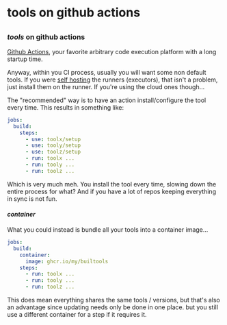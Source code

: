 # tools on github actions

## 


### _tools_ on github actions

[Github Actions](https://github.com/features/actions),
your favorite arbitrary code execution platform with a long startup time.

Anyway, within you CI process, usually you will want some non default tools.
If you were [self hosting](https://docs.github.com/en/actions/hosting-your-own-runners/about-self-hosted-runners)
the runners (executors), that isn't a problem,
just install them on the runner.
If you're using the cloud ones though...

The "recommended" way is to have an action install/configure the tool every time.
This results in something like:

```yaml
jobs:
  build:
    steps:
      - use: toolx/setup
      - use: tooly/setup
      - use: toolz/setup
      - run: toolx ...
      - run: tooly ...
      - run: toolz ...
```

Which is very much meh.
You install the tool every time, slowing down the entire process for what?
And if you have a lot of repos keeping everything in sync is not fun.

#### _container_

What you could instead is bundle all your tools into a container image...

```yaml
jobs:
  build:
    container:
      image: ghcr.io/my/builtools
    steps:
      - run: toolx ...
      - run: tooly ...
      - run: toolz ...
```

This does mean everything shares the same tools / versions,
but that's also an advantage since updating needs only be done in one place.
but you still use a different container for a step if it requires it.
